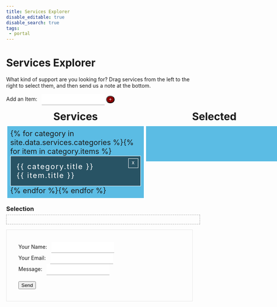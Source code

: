 ```yaml
---
title: Services Explorer
disable_editable: true
disable_search: true
tags: 
 - portal
---
```


<style>
#add-button {
  border-radius: 30px;
  height: 20px;
  padding-top: 0px;
  background-color: darkred;
  color: white;
  cursor:pointer;
}

.group-wrap {
  font-size: 0;
  width: 100%;
  min-width: 750px;
}
.group-wrap > div {
  display: inline-block;
  width: 50%;
  vertical-align: top;
}
.group-wrap > div h3 {
  font-size: 28px;
  text-align: center;
  margin: 0;
  margin-bottom: 6px;
}

.group {
  list-style: none;
  margin: 0;
  padding: 0;
  font-size: 20px;
  background-color: #5bbce4;
  border: 3px solid white;
  vertical-align: top;
  min-height: 79px;
  transition: all 200ms ease-in-out;
  padding: 8px;
}
.group.adding {
  background-color: #239ed0;
  border-style: dashed;
}
.group#group2 .remove, .group#group3 .remove {
  display: none;
}
.group__item {
  padding: 16px;
  border: 1px solid white;
  background-color: #285364;
  color: white;
  letter-spacing: 2px;
}
.group__item:not(:last-child) {
  margin-bottom: 6px;
}

.sortable-ghost {
  opacity: 0.6;
  background-color: transparent;
  border: 1px dashed white;
}

.sortable-drag {
  opacity: 1;
  border: 1px solid white;
  box-shadow: 0 0 10px black;
}

.group__item {
  cursor: move;
  /* fallback if grab cursor is unsupported */
  cursor: -moz-grab;
  cursor: -webkit-grab;
  cursor: grab;
  position: relative;
}
.group__item:active {
  cursor: -moz-grabbing;
  cursor: -webkit-grabbing;
  cursor: grabbing;
}
.group__item .remove:hover:before {
  transform: scale(0.9);
  background-color: red;
}

.group__item .remove:before {
  font-family: Helvetica, Arial, sans-serif;
  content: 'x';
  position: absolute;
  right: 6px;
  top: 6px;
  line-height: 21px;
  text-align: center;
  cursor: pointer;
  border: 1px solid white;
  width: 24px;
  height: 24px;
  padding-left: 1px;
  transition: all 150ms ease-in-out;
  font-size: 14px;
}

.finished-block {
  width: 100%;
  margin-top: 16px;
}
.finished-block h3 {
  margin: 0;
  margin-bottom: 6px;
}

#textPrompt {
  margin: 0;
  padding: 12px;
  list-style: none;
  border: 1px dashed #a6a6a6;
  width: calc(100% - 6px);
  text-align: center;
  margin-bottom: 8px;
}
#textPrompt li {
  display: inline-block;
  padding: 8px;
  background-color: #285364;
  margin: 8px;
  color: #ffffff;
}

form {
  margin-bottom: 16px;
  border: 1px solid #e6e6e6;
  padding: 32px;
}

input {
  display: inline-block;
  margin-left: 8px;
  padding: 8px;
  height: 30px;
  border: 0;
  border-bottom: 1px solid #a6a6a6;
  transition: all 150ms ease-in-out;
  width: 170px;
}
input:focus {
  outline: 0;
  border-bottom: 1px solid #595959;
}

.animated > li {
  -webkit-animation-duration: 500ms;
  animation-duration: 500ms;
  -webkit-animation-fill-mode: both;
  animation-fill-mode: both;
}

@-webkit-keyframes fadeInUp {
  from {
    opacity: 0;
    -webkit-transform: translate3d(0, 100%, 0);
    transform: translate3d(0, 100%, 0);
  }
  to {
    opacity: 1;
    -webkit-transform: translate3d(0, 0, 0);
    transform: translate3d(0, 0, 0);
  }
}
@keyframes fadeInUp {
  from {
    opacity: 0;
    -webkit-transform: translate3d(0, 100%, 0);
    transform: translate3d(0, 100%, 0);
  }
  to {
    opacity: 1;
    -webkit-transform: translate3d(0, 0, 0);
    transform: translate3d(0, 0, 0);
  }
}
.fadeInUp > li {
  -webkit-animation-name: fadeInUp;
  animation-name: fadeInUp;
}</style>

# Services Explorer

What kind of support are you looking for? Drag services from the left to the right
to select them, and then send us a note at the bottom.

<label for="addItem">Add an Item:
<input class="add-item" id="addItem" maxlength="16" required="required" type="text" /></label>
<button class="btn btn-secondary" id="add-button">+</button>
<div class="group-wrap">
  <div class="services-wrap">
    <h3>
      Services
    </h3>
    <ul class="group" id="services">{% for category in site.data.services.categories %}{% for item in category.items %}
      <li class="group__item" style="background-color: {{ category.color }}" data-id="{{ item.title | slugify }}">
       <span class="badge badge-primary">{{ category.title }}</span><br>{{ item.title }}<span class="remove"></span>
      </li>{% endfor %}{% endfor %}
    </ul>
  </div>
  <div class="group3-wrap">
    <h3>
      Selected
    </h3>
    <ul class="group" id="group3">
    </ul>
  </div>
</div>
<div class="finished-block">
  <h3>
    Selection
  </h3>
  <ul id="textPrompt"></ul>
</div>
<ul id="workingList"></ul>

<form action="https://formspree.io/vsochat@stanford.edu" method="POST">
  <label for="name">Your Name:
  <input type="text" name="name"><br>
  <label for="email">Your Email:
  <input type="email" name="_replyto"><br>
  <label for="message">Message:
  <input type="textarea" name="message"><br>
  <input id="interest-list" type="hidden" name="request"><br>
  <button class="btn btn-success" type="submit" style="cursor:pointer" value="Send">Send</button>

<script src="https://cdn.jsdelivr.net/npm/sortablejs@latest/Sortable.min.js"></script>
<script src='https://cdnjs.cloudflare.com/ajax/libs/jquery/3.2.1/jquery.min.js'></script>
<script>
document.addEventListener("DOMContentLoaded", function() {
  printList("group3", "textPrompt", sortable3);
});

var services = document.getElementById("services");
var group3 = document.getElementById("group3");
var sortableSpeed = 150;

var sortable1 = Sortable.create(services, {
  group: {
    name: "services",
    put: "group3"
  },
  animation: sortableSpeed,
  
  onMove: function(evt) {
    var dropGroup = evt.to;
    group3.classList.add("adding");
  },
  onSort: function(evt) {
    console.log("services on sort");
    evt.from.classList.remove("adding");
  },
  onEnd: function(evt) {
    group3.classList.remove("adding");
  },
  filter: ".remove",
     onFilter: function (evt) {
	var item = evt.item,
	    ctrl = evt.target;
	    if (Sortable.utils.is(ctrl, ".remove")) {  // Click on remove button
      $(item).slideUp(400, removeItem);
      function removeItem() {
       $(item).remove();
      }
    }
  }
});

var sortable3 = Sortable.create(group3, {
  group: {
    name: "group3",
    put: "services"
  },
  animation: sortableSpeed,
  onMove: function(evt) {
    var dropGroup = evt.to;
    dropGroup.classList.add("adding");
    evt.from.classList.remove("adding");
  },
  onSort: function(evt) {
    printList("group3","textPrompt", sortable3);
    evt.from.classList.remove("adding");
  },
  onEnd: function(evt) {
    document.getElementById("services").classList.remove("adding");
    printList("group3","textPrompt", sortable3);
  }
});

"use strict";

function printList(el, container, sortGroup) {
  var printBox = document.getElementById(container);
  var groupChildren = document.getElementById(el).children;
  var groupArray = Array.prototype.slice.call(groupChildren);
  
  var groupText = groupArray.map(function(el, i) {
    var numb = i + 1;
    var itemsText;
    return (itemsText =
      '<li class="list-item">' + numb + "." + el.innerText + "</li>");
  });

  var sendText = groupArray.map(function(el, i) {
    var numb = i + 1;
    var itemsText;
    return (itemsText = numb + "." + el.innerText);
  });

  var groupString = groupText.join("");
  var sendString = sendText.join("\n");
  
  printBox.classList.add("animated", "fadeInUp");
  sortGroup.option("disabled", true);
  setTimeout(function() {
    printBox.classList.remove("animated", "fadeInUp");
    sortGroup.option("disabled", false);
  }, 500);
  
  if (!groupString) {
    printBox.innerHTML =
      '<li class="list-item">' + "Add items to the Finished list" + "</li>";
  } else {
    printBox.innerHTML = groupString;
  }
  $("#interest-list").val(sendString);  
  var $listItems = $('#' + container + ' ' + '.list-item');
  var maxWidth = Math.max.apply(
    null,
    $listItems
      .map(function() {
        return $(this).outerWidth(true);
      })
      .get()
  );
  $listItems.css("width", maxWidth);
 
}

// found this function in codepen - sanitize the input
(function($) {
    $.sanitize = function(input) { 
      var output = input.replace(/<script[^>]*?>.*?<\/script>/gi, '').
	                 replace(/<[\/\!]*?[^<>]*?>/gi, '').
			 replace(/<style[^>]*?>.*?<\/style>/gi, '').
			 replace(/<![\s\S]*?--[ \t\n\r]*>/gi, '');
       return output;
    };

  $('#add-button').click(function(event) {
    var input = $("#addItem").val();
    if (input != "") {
       var cleanValue = $.sanitize(input);
       var groupItemHTML = '<li class="group__item">' + cleanValue + '<span class="remove"></span>' + '</li>';
       $(groupItemHTML).prependTo('#services').hide().slideDown('1000');
       $("#addItem").val('');
    }
  });
})(jQuery);
</script>
